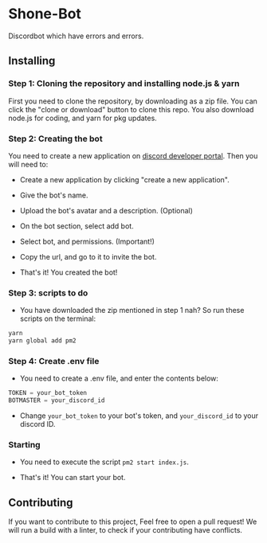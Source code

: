 # Shone-Bot
Discordbot which have errors and errors.

## Installing 
### Step 1: Cloning the repository and installing node.js & yarn
First you need to clone the repository, by downloading as a zip file. You can click the "clone or download" button to clone this repo. You also download node.js for coding, and yarn for pkg updates.

### Step 2: Creating the bot
You need to create a new application on [discord developer portal](https://discord.com/developers/applications). Then you will need to:
* Create a new application by clicking "create a new application".

* Give the bot's name.

* Upload the bot's avatar and a description. (Optional)

* On the bot section, select add bot.

* Select bot, and permissions. (Important!)

* Copy the url, and go to it to invite the bot.

* That's it! You created the bot!
  
### Step 3: scripts to do

* You have downloaded the zip mentioned in step 1 nah? So run these scripts on the terminal:

```sh 
yarn
yarn global add pm2 
```
### Step 4: Create .env file

* You need to create a .env file, and enter the contents below:

```node.js
TOKEN = your_bot_token
BOTMASTER = your_discord_id
```

* Change `your_bot_token` to your bot's token, and `your_discord_id` to your discord ID.
      
### Starting

* You need to execute the script `pm2 start index.js`.

* That's it! You can start your bot.

## Contributing

If you want to contribute to this project, Feel free to open a pull request! We will run a build with a linter, to check if your contributing have conflicts.